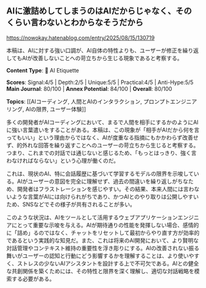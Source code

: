 ## AIに激詰めしてしまうのはAIだからじゃなく、そのくらい言わないとわからなそうだから

https://nowokay.hatenablog.com/entry/2025/08/15/130719

本稿は、AIに対する強い口調が、AI自体の特性よりも、ユーザーが修正を繰り返してもAIが改善しないことへの苛立ちから生じる現象であると考察する。

**Content Type**: 🤝 AI Etiquette

**Scores**: Signal:4/5 | Depth:2/5 | Unique:5/5 | Practical:4/5 | Anti-Hype:5/5
**Main Journal**: 80/100 | **Annex Potential**: 84/100 | **Overall**: 80/100

**Topics**: [[AIコーディング, 人間とAIのインタラクション, プロンプトエンジニアリング, AIの限界, ユーザー体験]]

多くの開発者がAIコーディングにおいて、まるで人間を相手にするかのようにAIに強い言葉遣いをすることがある。本稿は、この現象が「相手がAIだから何を言ってもいい」という理由からではなく、AIが度重なる指摘にもかかわらず改善せず、的外れな回答を繰り返すことへのユーザーの苛立ちから生じると考察する。つまり、これまでの対話では通じないと感じるため、「もっとはっきり、強く言わなければならない」という心理が働くのだ。

これは、現状のAI、特に会話履歴に基づいて学習するモデルの限界を示唆している。AIがユーザーの意図を完全に理解せず、過去の間違いを繰り返しがちなため、開発者はフラストレーションを感じやすい。その結果、本来人間には言わないような言葉がAIには向けられがちであり、かつAIとのやり取りは公開しやすいため、SNSなどでその様子が共有されることが多い。

このような状況は、AIをツールとして活用するウェブアプリケーションエンジニアにとって重要な示唆を与える。AIが期待通りの性能を発揮しない場合、感情的に「詰め」るのではなく、チャットをリセットして最初からやり直す方が効率的であるという実践的な知見だ。また、これは将来のAI開発において、より賢明な対話管理やコンテキスト維持の重要性を浮き彫りにする。AIの改善されない振る舞いがユーザーの認知と行動にどう影響するかを理解することは、より使いやすく、ストレスの少ないAIアシスタントを設計する上で不可欠である。AIとの健全な共創関係を築くためには、その特性と限界を深く理解し、適切な対話戦略を模索する必要がある。